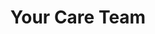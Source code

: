 ---
layout: page-breadcrumbs.html
title: Your Care Team
display_title: ""
concurrence: ""
template: ""
lastupdate_override: ""
relatedlinks:
  - url: ""
    title: ""
    description: ""

---